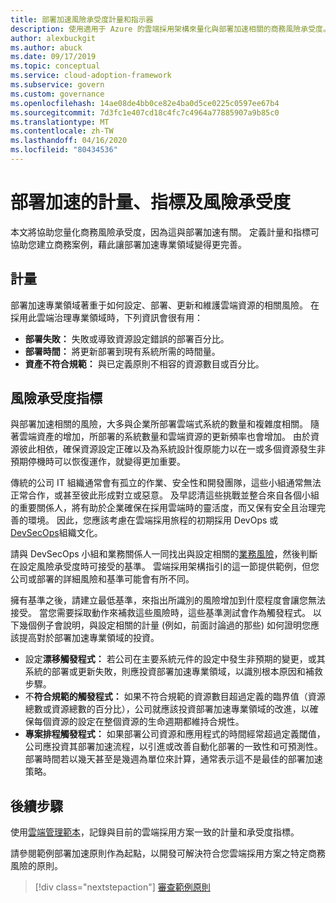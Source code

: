 ```yaml
---
title: 部署加速風險承受度計量和指示器
description: 使用適用于 Azure 的雲端採用架構來量化與部署加速相關的商務風險承受度。
author: alexbuckgit
ms.author: abuck
ms.date: 09/17/2019
ms.topic: conceptual
ms.service: cloud-adoption-framework
ms.subservice: govern
ms.custom: governance
ms.openlocfilehash: 14ae08de4bb0ce82e4ba0d5ce0225c0597ee67b4
ms.sourcegitcommit: 7d3fc1e407cd18c4fc7c4964a77885907a9b85c0
ms.translationtype: MT
ms.contentlocale: zh-TW
ms.lasthandoff: 04/16/2020
ms.locfileid: "80434536"
---
```

# <a name="deployment-acceleration-metrics-indicators-and-risk-tolerance"></a>部署加速的計量、指標及風險承受度

本文將協助您量化商務風險承受度，因為這與部署加速有關。 定義計量和指標可協助您建立商務案例，藉此讓部署加速專業領域變得更完善。

## <a name="metrics"></a>計量

部署加速專業領域著重于如何設定、部署、更新和維護雲端資源的相關風險。 在採用此雲端治理專業領域時，下列資訊會很有用：

- **部署失敗：** 失敗或導致資源設定錯誤的部署百分比。
- **部署時間：** 將更新部署到現有系統所需的時間量。
- **資產不符合規範：** 與已定義原則不相容的資源數目或百分比。

## <a name="risk-tolerance-indicators"></a>風險承受度指標

與部署加速相關的風險，大多與企業所部署雲端式系統的數量和複雜度相關。 隨著雲端資產的增加，所部署的系統數量和雲端資源的更新頻率也會增加。 由於資源彼此相依，確保資源設定正確以及為系統設計復原能力以在一或多個資源發生非預期停機時可以恢復運作，就變得更加重要。

<!-- "en-us" location is required for the URL below. -->

傳統的公司 IT 組織通常會有孤立的作業、安全性和開發團隊，這些小組通常無法正常合作，或甚至彼此形成對立或惡意。 及早認清這些挑戰並整合來自各個小組的重要關係人，將有助於企業確保在採用雲端時的靈活度，而又保有安全且治理完善的環境。 因此，您應該考慮在雲端採用旅程的初期採用 DevOps 或[DevSecOps](https://www.microsoft.com/en-us/securityengineering/devsecops)組織文化。

請與 DevSecOps 小組和業務關係人一同找出與設定相關的[業務風險](./business-risks.md)，然後判斷在設定風險承受度時可接受的基準。 雲端採用架構指引的這一節提供範例，但您公司或部署的詳細風險和基準可能會有所不同。

擁有基準之後，請建立最低基準，來指出所識別的風險增加到什麼程度會讓您無法接受。 當您需要採取動作來補救這些風險時，這些基準測試會作為觸發程式。 以下幾個例子會說明，與設定相關的計量 (例如，前面討論過的那些) 如何證明您應該提高對於部署加速專業領域的投資。

- 設定**漂移觸發程式：** 若公司在主要系統元件的設定中發生非預期的變更，或其系統的部署或更新失敗，則應投資部署加速專業領域，以識別根本原因和補救步驟。
- 不**符合規範的觸發程式：** 如果不符合規範的資源數目超過定義的臨界值（資源總數或資源總數的百分比），公司就應該投資部署加速專業領域的改進，以確保每個資源的設定在整個資源的生命週期都維持合規性。
- **專案排程觸發程式：** 如果部署公司資源和應用程式的時間經常超過定義閾值，公司應投資其部署加速流程，以引進或改善自動化部署的一致性和可預測性。 部署時間若以幾天甚至是幾週為單位來計算，通常表示這不是最佳的部署加速策略。

## <a name="next-steps"></a>後續步驟

使用[雲端管理範本](./template.md)，記錄與目前的雲端採用方案一致的計量和承受度指標。

請參閱範例部署加速原則作為起點，以開發可解決符合您雲端採用方案之特定商務風險的原則。

> [!div class="nextstepaction"]
> [審查範例原則](./policy-statements.md)
